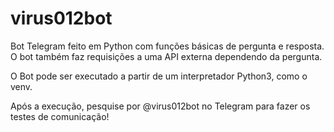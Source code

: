 # virus012bot
Bot Telegram feito em Python com funções básicas de pergunta e resposta. O bot também faz requisições a uma API externa dependendo da pergunta.

O Bot pode ser executado a partir de um interpretador Python3, como o venv.

Após a execução, pesquise por @virus012bot no Telegram para fazer os testes de comunicação!
